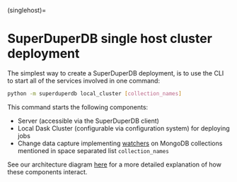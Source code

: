 (singlehost)=
# SuperDuperDB single host cluster deployment

The simplest way to create a SuperDuperDB deployment, is to use the CLI 
to start all of the services involved in one command:

```bash
python -m superduperdb local_cluster [collection_names] 
```

This command starts the following components:

- Server (accessible via the SuperDuperDB client)
- Local Dask Cluster (configurable via configuration system) for deploying jobs
- Change data capture implementing [watchers](watchers) on MongoDB collections mentioned in space separated list `collection_names`

See our architecture diagram [here](architecture) for a more detailed explanation of how 
these components interact.